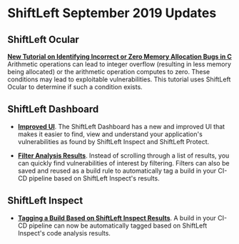 # ShiftLeft September 2019 Updates

## ShiftLeft Ocular

**[New Tutorial on Identifying Incorrect or Zero Memory Allocation Bugs in C](..using-ocular/tutorials/c-allocation-bugs.md)** Arithmetic operations can lead to integer overflow (resulting in less memory being allocated) or the arithmetic operation computes to zero. These conditions may lead to exploitable vulnerabilities. This tutorial uses ShiftLeft Ocular to determine if such a condition exists.

## ShiftLeft Dashboard

* **[Improved UI](../using-inspect-protect/using-dashboard/app-list.md)**. The ShiftLeft Dashboard has a new and improved UI that makes it easier to find, view and understand your application's vulnerabilities as found by ShiftLeft Inspect and ShiftLeft Protect. 

* **[Filter Analysis Results](..//using-inspect-protect/using-dashboard/filter-results.md)**. Instead of scrolling through a list of results, you can quickly find vulnerabilities of interest by filtering. Filters can also be saved and reused as a build rule to automatically tag a build in your CI-CD pipeline based on ShiftLeft Inspect's results.

## ShiftLeft Inspect

* **[Tagging a Build Based on ShiftLeft Inspect Results](../using-inspect-protect/inspect/tag-build.md)**. A build in your CI-CD pipeline can now be automatically tagged based on ShiftLeft Inspect's code analysis results. 
